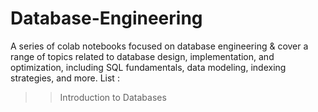# Database-Engineering
A series of colab notebooks focused on database engineering &amp; cover a range of topics related to database design, implementation, and optimization, including SQL fundamentals, data modeling, indexing strategies, and more. 
List :
>> Introduction to Databases 
